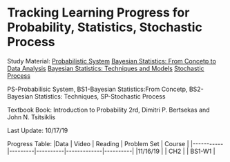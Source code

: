 Tracking Learning Progress for Probability, Statistics, Stochastic Process
===
Study Material:
[Probabilistic System](https://ocw.mit.edu/courses/electrical-engineering-and-computer-science/6-041sc-probabilistic-systems-analysis-and-applied-probability-fall-2013/)
[Bayesian Statistics: From Concetp to Data Analysis](https://www.coursera.org/learn/bayesian-statistics)
[Bayesian Statistics: Techniques and Models](https://www.coursera.org/learn/mcmc-bayesian-statistics)
[Stochastic Process](https://www.coursera.org/learn/stochasticprocesses)

PS-Probabilisic System, BS1-Bayesian Statistics:From Concetp, BS2-Bayesian Statistics: Techniques, SP-Stochastic Process

Textbook Book: Introduction to Probability 2rd, Dimitri P. Bertsekas and John N. Tsitsiklis


Last Update: 10/17/19

Progress Table:
|Data       | Video   | Reading  | Problem Set | Course   |
|-----------|---------|----------|-------------|----------|
|11/16/19   |         |  CH2     |             | BS1-W1   |